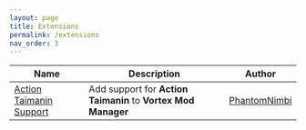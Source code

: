 ```yaml
---
layout: page
title: Extensions
permalink: /extensions
nav_order: 3
---
```


| Name | Description | Author |
| --- | --- | --- |
| [Action Taimanin Support][Action_Taimanin_Support] | Add support for **Action Taimanin** to **Vortex Mod Manager** | [PhantomNimbi][PhantomNimbi] |

[Action_Taimanin_Support]: https://www.nexusmods.com/site/mods/546
[PhantomNimbi]: https://github.com/PhantomNimbi
